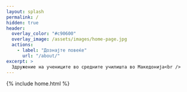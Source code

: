 ```yaml
---
layout: splash
permalink: /
hidden: true
header:
  overlay_color: "#c90600"
  overlay_image: /assets/images/home-page.jpg
  actions:
    - label: "Дознајте повеќе"
      url: "/about/"
excerpt: >
  Здружение на учениците во средните училишта во Македонија<br />
---
```


{% include home.html %}
